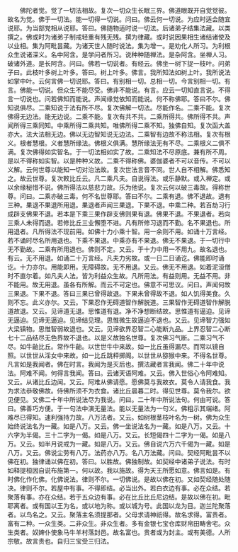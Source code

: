 <!-- { "loadSidebar": true } -->
　　佛陀者觉。觉了一切法相故。复次一切众生长眠三界。佛道眼既开自觉觉彼。故名为觉。佛于一切法。能一切得一切说。问曰。佛云何一切说。为应时适会随宜说耶。为当部党相从说耶。答曰。佛随物适时说一切法。后诸弟子结集法藏。以类撰之。佛或时为诸弟子制戒轻重有残无残。撰为律藏。或时说因果相生诸结诸使及以业相。集为阿毗昙藏。为诸天世人随时说法。集为增一。是劝化人所习。为利根众生说诸深义。名中阿含。是学问者所习。说种种随禅法。是杂阿含。坐禅人习。破诸外道。是长阿含。问曰。佛若一切说者。有经云。佛坐一树下捉一枝叶。问弟子曰。此枝叶多树上叶多。答曰。树上叶多。佛言。我所知法如树上叶。我所说法如掌中叶。云何言佛一切说耶。答曰。有别相一切。总相一切。今言别相一切。有言。佛能一切说。但众生不能尽受。佛非不能说。有言。应云一切知直言说。不得言一切说也。问若佛知而能说。声闻缘觉依知而能说。何不称佛耶。答曰不尔。佛知说俱尽。二乘知说于法有所不尽。复次佛解一切法。尽能作名。二乘不能。复次佛得无边法。能无边说。二乘不能。复次有共不共。二乘所得共。佛所得不共。声闻所得三乘同知。中乘所得二乘共知。唯佛所得二乘不知。独佛自知。复次函大盖亦大。法大法相无边。佛以无边智知说无边法。二乘智有边故不称法相。复次有根义。根者慧根。义者慧所缘法。佛根义俱满。慧所缘法无有不尽。二乘根义二俱不满。复次佛得如实智名。于一切法相如实了故。二乘知法不尽原底。兼有所不周。是以不得称如实智。以是种种义故。二乘不得称佛。婆伽婆者不可以音传。不可以义解。云何世尊以能知一切对治法故。复次世法言音不同。世人自不相解。佛悉知之。故云世尊。复次敕比丘云。凡二乘凡夫。自说得法。或乐静默。或入禅定。或以余缘秘惜不说。佛所得法以慈悲力故。乐为他说。复次云何以破三毒故。得称世尊。问曰。二乘亦破三毒。何不名世尊耶。答曰不尔。二乘有退。佛不退故。退有三种。果退不果退所用退。果退者声闻三果退。下果不退。中乘二种。若百劫习行成辟支佛果不退。若本是下乘三果作辟支佛则果有退。佛果不退。不果退者。若向三乘人未得而退。若修比丘三业懈堕不进。凡有所修习退而不勤。名不果退也。所用退者。凡所得法不现前用。如佛十力小乘十智。用一余则不用。如诵十万言经。若不诵时尽名所用退也。下乘不果退。中乘亦有不果退。佛无不果退。于一切行中无不勤故。二乘有所用退也。佛则不定。又云。于十力中用一不用九。故名退也。有云。无不用退。如诵二十万言经。凡夫力劣故。或一日二日诵讫。佛能即时诵讫。十力亦尔。用能即用。无障碍故。无不用退。又云。佛无不用退。如着泥洹僧时不直尔着。如凡夫人法。皆为利益众生故。凡所用法。有益则用。无益不用。非不能用。故无用退。虽各有所解。而云不可定也。佛意不可思议。问曰。声闻何故三果退。下果不退。答曰三果已曾得故退。下果未曾得故不退。如人饥得美食。久则不忘。此义亦尔。又云。下果忍作无碍道智作解脱道。三果智作无碍道智作解脱道故退。又云。见谛道无退。思惟道有退。净不净想断结故。思惟道有逼迫。见谛无逼迫。见谛无逼迫。见谛结见理。思惟微生故逼迫不退也。又云。见谛智力强如大梁镇物。思惟智弱故退也。又云。见谛欲界忍智二心能断九品。上界忍智二心断七十二品结尽无色界故不退也。以是义故独名世尊。复次佛习气断。二乘习气不尽。如牛齝比丘。常作牛齝。以世世牛中来故。如一比丘虽得漏尽。而常以镜自照。以世世从淫女中来故。如一比丘跳枰掷阁。以世世从猕猴中来。不得名世尊。凡言如是我闻者。佛在时言。我闻为是灭后也。撰法藏者言我闻。佛二十年中说法。阿难不闻。何得言我闻。答曰。云诸天语阿难。又云。佛入世俗心令阿难知。又云。从诸比丘边闻。又云。阿难从佛请愿。愿佛莫与我故衣。莫令人请我食。我为求法恭敬佛故。侍佛所须不为衣食。诸比丘晨暮二时。得见世尊。莫令我尔。欲见便见。又佛二十年中所说法尽为我说。问曰。二十年中所说法句。何由可说。答曰。佛善巧方便。于一句法中演无量法。能以无量法为一句义。佛粗示其端绪。阿难尽已得知。速利强持力故。八万法者。又云。如树根茎枝叶名为一树。佛为众生始终说法名为一藏。如是八万。又云。佛一坐说法名为一藏。如是八万。又云。十六字为半偈。三十二字为一偈。如是八万。又云。长短偈四十二字为一偈。如是八万。又云。如半月说戒为一藏。如是八万。又云。佛自说六万六千偈为一藏。如是八万。又云。佛说尘劳有八万。法药亦八万。名八万法藏。问曰。契经阿毗昙不以佛在初。独律诵以佛在初。答曰。以胜故。佛独制故。如契经中诸弟子说法。有时如释提桓因自说布施第一。何以故。我以施故。得为天王所愿如意。佛言如是。有时佛化作化佛。化佛说法。律则不尔。一切佛说。是故以佛在初。又如契经随处随决。律则不尔。若屋中有事。不得即结。必当出外。若白衣边有事。必在众结。若聚落有事。亦在众结。若于五众边有事。必在比丘比丘尼边结。是故以佛在初。毗耶离者。或有国以王为名。或以地为称。或以城为号。此国以龙为目。迦兰陀聚落者。以鸟名之。又云。聚落主名须提那者。父母求请神祇得。故名求得。富贵者。富有二种。一众生类。二非众生。非众生者。多有金银七宝仓库财帛田畴舍宅。众生类者。奴婢仆使象马牛羊村落封邑。故名富也。贵者或为封主。或有美德。人所宗敬。故言贵也。自归三宝受三归法。
